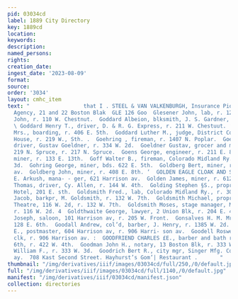 ```yaml
---
pid: 03034cd
label: 1889 City Directory
key: 1889cd
location: 
keywords: 
description: 
named_persons: 
rights: 
creation_date: 
ingest_date: '2023-08-09'
format: 
source: 
order: '3034'
layout: cmhc_item
text: "                 that I . STEEL & VAN VALKENBURGH, Insurance Pioneer Insurance
  Agency, 21 and 22 Boston Blak  GLE 126 Goo  Glesener John, lab, r. 121 E. 6th.  Gnahn
  John, r. 110 W. Chestnut.  Goddard Albeion, blksmith, J. S. Gardner, r. 136 E. 4th.
  \ Goddard Henry T., driver, D. & R. G. Express, r. 211 W. Chestuut. ‘  Goddard Kate
  Mrs., boarding, r. 406 E. 5th.  Goddard Luther M., judge, District Court, Court
  House, r. 219 W., Sth. .  Goehring , fireman, r. 1407 N. Poplar.  Goeldner Adolph,
  driver, Gustav Goeldner, r. 334 W. 2d.  Goeldner Gustav, grocer and meat market,
  219 N. Spruce, r. 217 N. Spruce.  Goens George, engineer, r. 211 E. 8th.  Goff H.,
  miner, r. 133 E. 13th.  Goff Walter B., fireman, Colorado Midland Ry., r. 122 W.
  3d.  Gohring George, miner, bds. 622 E. 5th.  Goldberg Bert, miner, r. 130 S. Toledo
  av.  Goldberg John, miner, r. 408 E. 8th. ‘  GOLDEN EAGLE CLOAK AND SUIT HOUSE,
  E. Arkush, mana- - ger, 621 Harrison av.  Golden James, miner, r. 612 E. 5th.  Golden
  Thomas, driver, Cy. Allen, r. 144 W. 4th.  Golding Stephen §S., propr, Eighth Avenue
  Hotel, 201 E. sth.  Goldsmith Fred., lab, Colorado Midland Ry., r. 308 W. 5th.  Goldsmith
  Jacob, barkpr, M. Goldsmith, r. 132 W. 7th.  Goldsmith Michael, propr, Rocky Mountain
  Theatre, 116 W. 2d, r. 132 W. 7th.  Goldsmith Moses, stage manager, M. Goldsmith,
  r. 116 W. 2d. 4  Goldthwaite George, lawyer, 2 Union Blk, r. 204 E. 4th.  Golob
  Joseph, saloon, 101 Harrison av, r. 205 W. Front.  Gonsalves H. M. Mrs., milliner,
  128 E. 6th.  Goodall Andrew, col’d, barber, J. Henry, r. 1385 W. 2d.  Goodell Roswell
  E., postmaster, 604 Harrison av, r. 906 Harri- son av.  Goodell Roswell E., Jr.,
  clk, r. 906 Harrison av. :  GOODFRIEND CHARLES £E., barber and bath rooms, 106 E.
  6th, r. 422 W. 4th.  Goodman John H., notary, 13 Boston Blk, r. 333 W. 3d.  Goodman
  William F., r. 333 W. 3d.  Goodrich Bert R., city mgr, Singer Mfg. Co., r. 619 Harrison
  ay.  708 Kast Second Street. Hayhurst’s Gom’| Restaurant .       "
thumbnail: "/img/derivatives/iiif/images/03034cd/full/250,/0/default.jpg"
full: "/img/derivatives/iiif/images/03034cd/full/1140,/0/default.jpg"
manifest: "/img/derivatives/iiif/03034cd/manifest.json"
collection: directories
---
```

